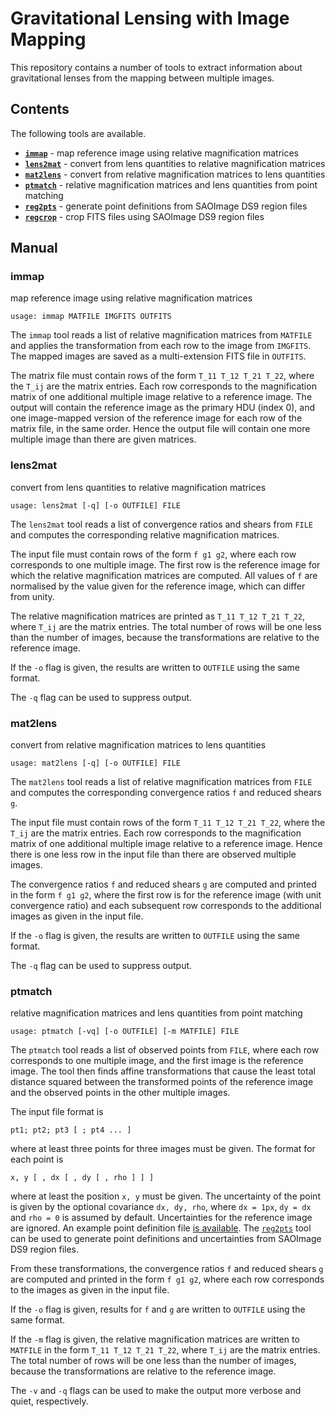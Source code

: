 Gravitational Lensing with Image Mapping
========================================

This repository contains a number of tools to extract information about 
gravitational lenses from the mapping between multiple images.


Contents
--------

The following tools are available.

-   [**`immap`**](#immap) -
    map reference image using relative magnification matrices
-   [**`lens2mat`**](#lens2mat) -
    convert from lens quantities to relative magnification matrices
-   [**`mat2lens`**](#mat2lens) -
    convert from relative magnification matrices to lens quantities
-   [**`ptmatch`**](#ptmatch) -
    relative magnification matrices and lens quantities from point matching
-   [**`reg2pts`**](#reg2pts) -
    generate point definitions from SAOImage DS9 region files
-   [**`regcrop`**](#regcrop) -
    crop FITS files using SAOImage DS9 region files


Manual
------

### immap

map reference image using relative magnification matrices

    usage: immap MATFILE IMGFITS OUTFITS

The `immap` tool reads a list of relative magnification matrices from `MATFILE`
and applies the transformation from each row to the image from `IMGFITS`. The
mapped images are saved as a multi-extension FITS file in `OUTFITS`.

The matrix file must contain rows of the form `T_11 T_12 T_21 T_22`, where the
`T_ij` are the matrix entries. Each row corresponds to the magnification matrix
of one additional multiple image relative to a reference image. The output will
contain the reference image as the primary HDU (index 0), and one image-mapped
version of the reference image for each row of the matrix file, in the same
order. Hence the output file will contain one more multiple image than there
are given matrices.


### lens2mat

convert from lens quantities to relative magnification matrices

    usage: lens2mat [-q] [-o OUTFILE] FILE

The `lens2mat` tool reads a list of convergence ratios and shears from `FILE`
and computes the corresponding relative magnification matrices.

The input file must contain rows of the form `f g1 g2`, where each row
corresponds to one multiple image. The first row is the reference image for
which the relative magnification matrices are computed. All values of `f` are
normalised by the value given for the reference image, which can differ from
unity.

The relative magnification matrices are printed as `T_11 T_12 T_21 T_22`, where
`T_ij` are the matrix entries. The total number of rows will be one less than
the number of images, because the transformations are relative to the reference
image.

If the `-o` flag is given, the results are written to `OUTFILE` using the same
format.

The `-q` flag can be used to suppress output.


### mat2lens

convert from relative magnification matrices to lens quantities

    usage: mat2lens [-q] [-o OUTFILE] FILE

The `mat2lens` tool reads a list of relative magnification matrices from `FILE`
and computes the corresponding convergence ratios `f` and reduced shears `g`.

The input file must contain rows of the form `T_11 T_12 T_21 T_22`, where the
`T_ij` are the matrix entries. Each row corresponds to the magnification matrix
of one additional multiple image relative to a reference image. Hence there is
one less row in the input file than there are observed multiple images.

The convergence ratios `f` and reduced shears `g` are computed and printed in
the form `f g1 g2`, where the first row is for the reference image (with unit
convergence ratio) and each subsequent row corresponds to the additional images
as given in the input file.

If the `-o` flag is given, the results are written to `OUTFILE` using the same
format.

The `-q` flag can be used to suppress output.


### ptmatch

relative magnification matrices and lens quantities from point matching

    usage: ptmatch [-vq] [-o OUTFILE] [-m MATFILE] FILE

The `ptmatch` tool reads a list of observed points from `FILE`, where each row
corresponds to one multiple image, and the first image is the reference image.
The tool then finds affine transformations that cause the least total distance
squared between the transformed points of the reference image and the observed
points in the other multiple images.

The input file format is

    pt1; pt2; pt3 [ ; pt4 ... ]

where at least three points for three images must be given. The format for each
point is

    x, y [ , dx [ , dy [ , rho ] ] ]

where at least the position `x, y` must be given. The uncertainty of the point
is given by the optional covariance `dx, dy, rho`, where `dx = 1px`, `dy = dx`
and `rho = 0` is assumed by default. Uncertainties for the reference image are
ignored. An example point definition file [is available](example/points.txt).
The [`reg2pts`](#re2pts) tool can be used to generate point definitions and
uncertainties from SAOImage DS9 region files.

From these transformations, the convergence ratios `f` and reduced shears `g`
are computed and printed in the form `f g1 g2`, where each row corresponds to
the images as given in the input file.

If the `-o` flag is given, results for `f` and `g` are written to `OUTFILE`
using the same format.

If the `-m` flag is given, the relative magnification matrices are written to
`MATFILE` in the form `T_11 T_12 T_21 T_22`, where `T_ij` are the matrix
entries. The total number of rows will be one less than the number of images,
because the transformations are relative to the reference image.

The `-v` and `-q` flags can be used to make the output more verbose and quiet,
respectively.

